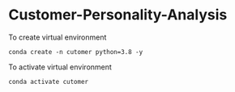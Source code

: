 # Customer-Personality-Analysis

 To create virtual environment

`conda create -n cutomer python=3.8 -y`

To activate virtual environment

`conda activate cutomer`
